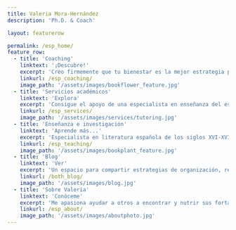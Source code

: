 ```yaml
---
title: Valeria Mora-Hernández
description: 'Ph.D. & Coach'

layout: featurerow

permalink: /esp_home/
feature_row:
  - title: 'Coaching'
    linktext: '¡Descubre!'
    excerpt: 'Creo firmemente que tu bienestar es la mejor estrategia para alcanzar el éxito en tu vida personal y profesional.' 
    linkurl: /esp_coaching/
    image_path: '/assets/images/bookflower_feature.jpg'
  - title: 'Servicios académicos'
    linktext: 'Explora'
    excerpt: 'Consigue el apoyo de una especialista en enseñanza del español como lengua extranjera, escritura e investigación.' 
    linkurl: /esp_services/
    image_path: '/assets/images/services/tutoring.jpg'
  - title: 'Enseñanza e investigación'
    linktext: 'Aprende más...'
    excerpt: 'Especialista en literatura española de los siglos XVI-XVII y en enseñanza del español como lengua extranjera.' 
    linkurl: /esp_teaching/
    image_path: '/assets/images/bookplant_feature.jpg'
  - title: 'Blog'
    linktext: 'Ver'
    excerpt: 'Un espacio para compartir estrategias de organización, reflexiones sobre literatura y más' 
    linkurl: /both_blog/
    image_path: '/assets/images/blog.jpg'
  - title: 'Sobre Valeria'
    linktext: 'Conóceme'
    excerpt: 'Me apasiona ayudar a otros a encontrar y nutrir sus fortalezas' 
    linkurl: /esp_about/
    image_path: '/assets/images/aboutphoto.jpg'
---
```



